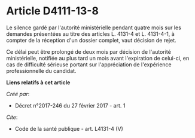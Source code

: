 # Article D4111-13-8

Le silence gardé par l'autorité ministérielle pendant quatre mois sur les demandes présentées au titre des articles L. 4131-4
et L. 4131-4-1, à compter de la réception d'un dossier complet, vaut décision de rejet. 

Ce délai peut être prolongé de deux mois par décision de l'autorité ministérielle, notifiée au plus tard un mois avant
l'expiration de celui-ci, en cas de difficulté sérieuse portant sur l'appréciation de l'expérience professionnelle du
candidat.

**Liens relatifs à cet article**

_Créé par_:

  - Décret n°2017-246 du 27 février 2017 - art. 1

_Cite_:

  - Code de la santé publique - art. L4131-4 (V)
